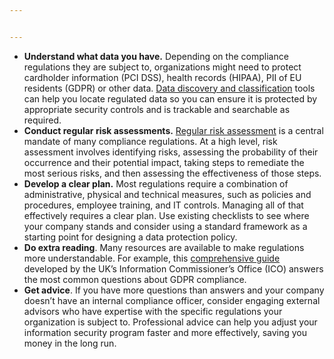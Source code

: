 ```yaml
---


---
```


<ul>
<li><strong>Understand what data you have.</strong>  Depending on the compliance regulations they are subject to, organizations might need to protect cardholder information (PCI DSS), health records (HIPAA), PII of EU residents (GDPR) or other data.  <a href="https://www.netwrix.com/data_classification_software.html?itm_source=blog&amp;itm_medium=context&amp;itm_campaign=data-security&amp;itm_content=none&amp;cID=70170000000kgEZ">Data discovery and classification</a>  tools can help you locate regulated data so you can ensure it is protected by appropriate security controls and is trackable and searchable as required.</li>
<li><strong>Conduct regular risk assessments.</strong>  <a href="https://www.netwrix.com/it_risk_assessment.html?itm_source=blog&amp;itm_medium=context&amp;itm_campaign=data-security&amp;itm_content=none&amp;cID=70170000000kgEZ">Regular risk assessment</a>  is a central mandate of many compliance regulations. At a high level, risk assessment involves identifying risks, assessing the probability of their occurrence and their potential impact, taking steps to remediate the most serious risks, and then assessing the effectiveness of those steps.</li>
<li><strong>Develop a clear plan.</strong>  Most regulations require a combination of administrative, physical and technical measures, such as policies and procedures, employee training, and IT controls. Managing all of that effectively requires a clear plan. Use existing checklists to see where your company stands and consider using a standard framework as a starting point for designing a data protection policy.</li>
<li><strong>Do extra reading</strong>. Many resources are available to make regulations more understandable. For example, this  <a href="https://ico.org.uk/for-organisations/guide-to-data-protection/guide-to-the-general-data-protection-regulation-gdpr/">comprehensive guide</a>  developed by the UK’s Information Commissioner’s Office (ICO) answers the most common questions about GDPR compliance.</li>
<li><strong>Get advice</strong>. If you have more questions than answers and your company doesn’t have an internal compliance officer, consider engaging external advisors who have expertise with the specific regulations your organization is subject to. Professional advice can help you adjust your information security program faster and more effectively, saving you money in the long run.</li>
</ul>

